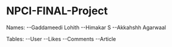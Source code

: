# NPCI-FINAL-Project

Names:
  --Gaddameedi Lohith
  --Himakar S
  --Akkahshh Agarwaal
  
Tables:
  --User 
  --Likes
  --Comments
  --Article
  
